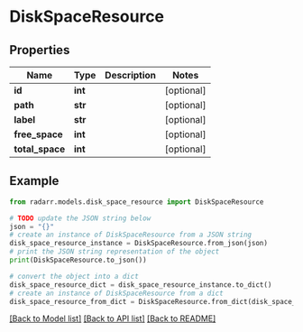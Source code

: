 # DiskSpaceResource


## Properties

Name | Type | Description | Notes
------------ | ------------- | ------------- | -------------
**id** | **int** |  | [optional] 
**path** | **str** |  | [optional] 
**label** | **str** |  | [optional] 
**free_space** | **int** |  | [optional] 
**total_space** | **int** |  | [optional] 

## Example

```python
from radarr.models.disk_space_resource import DiskSpaceResource

# TODO update the JSON string below
json = "{}"
# create an instance of DiskSpaceResource from a JSON string
disk_space_resource_instance = DiskSpaceResource.from_json(json)
# print the JSON string representation of the object
print(DiskSpaceResource.to_json())

# convert the object into a dict
disk_space_resource_dict = disk_space_resource_instance.to_dict()
# create an instance of DiskSpaceResource from a dict
disk_space_resource_from_dict = DiskSpaceResource.from_dict(disk_space_resource_dict)
```
[[Back to Model list]](../README.md#documentation-for-models) [[Back to API list]](../README.md#documentation-for-api-endpoints) [[Back to README]](../README.md)


